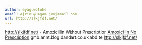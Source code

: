 ```yaml
---
author: eyaguwotohe
email: ejrinu@uegem.jonjamail.com
url: http://slkjfdf.net/
---
```


http://slkjfdf.net/ - Amoxicillin Without Prescription <a href="http://slkjfdf.net/">Amoxicillin No Prescription</a> gmb.annt.blog.dandart.co.uk.abd.te http://slkjfdf.net/